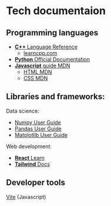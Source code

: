# Tech documentaion

## Programming languages

- [**C++** Language Reference](https://en.cppreference.com/w/cpp)
    - [learncpp.com](https://www.learncpp.com/)
- [**Python** Official Documentation](https://docs.python.org/3)
- [**Javascript** guide MDN](https://developer.mozilla.org/en-US/docs/Web/JavaScript/Guide)
    - [HTML MDN](https://developer.mozilla.org/en-US/docs/Web/HTML)
    - [CSS MDN](https://developer.mozilla.org/en-US/docs/Web/CSS)

## Libraries and frameworks:

Data science:
- [Numpy User Guide](https://numpy.org/doc/stable/user)
- [Pandas User Guide](https://pandas.pydata.org/docs/user_guide/)
- [Matplotlib User Guide](https://matplotlib.org/stable/users/)

Web development:
- [**React** Learn](https://react.dev/learn)
- [**Tailwind** Docs](https://tailwindcss.com/docs)

## Developer tools
[Vite](https://vite.dev/guide/) (Javascript)